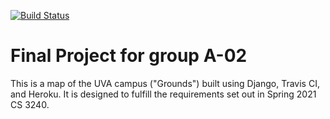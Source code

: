 [![Build Status](https://travis-ci.com/uva-cs3240-s21/project-a-02.svg?token=qjZb3t7Jyo2qjf2ZnRYF&branch=main)](https://travis-ci.com/uva-cs3240-s21/project-a-02)

# Final Project for group A-02
This is a map of the UVA campus ("Grounds") built using Django, Travis CI, and Heroku. It
is designed to fulfill the requirements set out in Spring 2021 CS 3240.